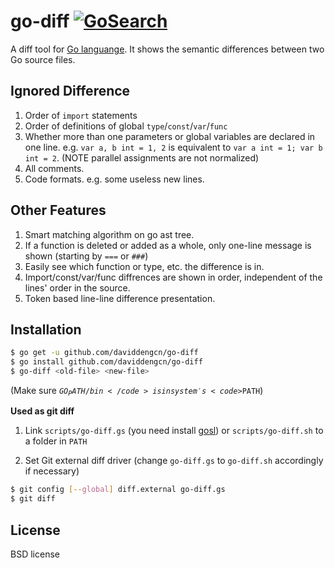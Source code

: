 go-diff [![GoSearch](http://go-search.org/badge?id=github.com%2Fdaviddengcn%2Fgo-diff)](http://go-search.org/view?id=github.com%2Fdaviddengcn%2Fgo-diff)
=======

A diff tool for [Go languange](http://golang.org/). It shows the semantic differences between two Go source files.

Ignored Difference
------------------
 1. Order of <code>import</code> statements
 1. Order of definitions of global <code>type</code>/<code>const</code>/<code>var</code>/<code>func</code>
 1. Whether more than one parameters or global variables are declared in one line. e.g. <code>var a, b int = 1, 2</code> is equivalent to <code>var a int = 1; var  b int = 2</code>. (NOTE parallel assignments are not normalized)
 1. All comments.
 1. Code formats. e.g. some useless new lines.

Other Features
--------------
 1. Smart matching algorithm on go ast tree.
 1. If a function is deleted or added as a whole, only one-line message is shown (starting by <code>===</code> or <code>###</code>)
 1. Easily see which function or type, etc. the difference is in.
 1. Import/const/var/func diffrences are shown in order, independent of the lines' order in the source.
 2. Token based line-line difference presentation.

Installation
------------
```bash
$ go get -u github.com/daviddengcn/go-diff
$ go install github.com/daviddengcn/go-diff
$ go-diff <old-file> <new-file>
```
(Make sure <code>$GO_PATH/bin</code> is in system's <code>$PATH</code>)

<b>Used as git diff</b>

1. Link `scripts/go-diff.gs` (you need install [gosl](http://github.com/daviddengcn/gosl)) or `scripts/go-diff.sh` to a folder in `PATH`

1. Set Git external diff driver (change `go-diff.gs` to `go-diff.sh` accordingly if necessary)

```bash
$ git config [--global] diff.external go-diff.gs
$ git diff
```

License
-------
BSD license
